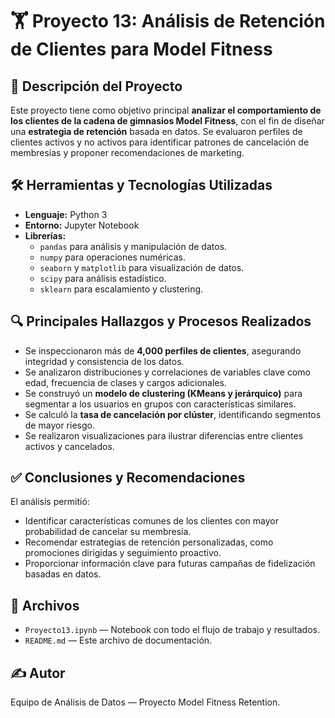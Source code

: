 # 🏋️ Proyecto 13: Análisis de Retención de Clientes para Model Fitness

## 📑 Descripción del Proyecto

Este proyecto tiene como objetivo principal **analizar el comportamiento de los clientes de la cadena de gimnasios Model Fitness**, con el fin de diseñar una **estrategia de retención** basada en datos. Se evaluaron perfiles de clientes activos y no activos para identificar patrones de cancelación de membresías y proponer recomendaciones de marketing.

## 🛠️ Herramientas y Tecnologías Utilizadas

- **Lenguaje:** Python 3  
- **Entorno:** Jupyter Notebook  
- **Librerías:**  
  - `pandas` para análisis y manipulación de datos.
  - `numpy` para operaciones numéricas.
  - `seaborn` y `matplotlib` para visualización de datos.
  - `scipy` para análisis estadístico.
  - `sklearn` para escalamiento y clustering.

## 🔍 Principales Hallazgos y Procesos Realizados

- Se inspeccionaron más de **4,000 perfiles de clientes**, asegurando integridad y consistencia de los datos.
- Se analizaron distribuciones y correlaciones de variables clave como edad, frecuencia de clases y cargos adicionales.
- Se construyó un **modelo de clustering (KMeans y jerárquico)** para segmentar a los usuarios en grupos con características similares.
- Se calculó la **tasa de cancelación por clúster**, identificando segmentos de mayor riesgo.
- Se realizaron visualizaciones para ilustrar diferencias entre clientes activos y cancelados.

## ✅ Conclusiones y Recomendaciones

El análisis permitió:
- Identificar características comunes de los clientes con mayor probabilidad de cancelar su membresía.
- Recomendar estrategias de retención personalizadas, como promociones dirigidas y seguimiento proactivo.
- Proporcionar información clave para futuras campañas de fidelización basadas en datos.

## 📂 Archivos

- `Proyecto13.ipynb` — Notebook con todo el flujo de trabajo y resultados.
- `README.md` — Este archivo de documentación.

## ✍️ Autor

Equipo de Análisis de Datos — Proyecto Model Fitness Retention.
